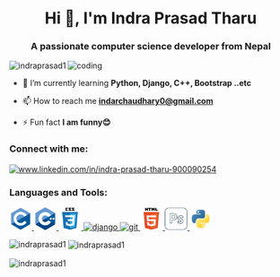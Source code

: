 <h1 align="center">Hi 👋, I'm Indra Prasad Tharu</h1>
<h3 align="center">A passionate computer science developer from Nepal</h3>

<img align="right" alt="coding" width="400" scr="https://d2ms8rpfqc4h24.cloudfront.net/Guide_to_Full_Stack_Development_000eb0b2d0.jpg">

<p align="left"> <img src="https://komarev.com/ghpvc/?username=indraprasad1&label=Profile%20views&color=0e75b6&style=flat" alt="indraprasad1" /> </p>

- 🌱 I’m currently learning **Python, Django, C++, Bootstrap ..etc**

- 📫 How to reach me **indarchaudhary0@gmail.com**

- ⚡ Fun fact **I am funny😊**

<h3 align="left">Connect with me:</h3>
<p align="left">
<a href="https://linkedin.com/in/www.linkedin.com/in/indra-prasad-tharu-900090254" target="blank"><img align="center" src="https://raw.githubusercontent.com/rahuldkjain/github-profile-readme-generator/master/src/images/icons/Social/linked-in-alt.svg" alt="www.linkedin.com/in/indra-prasad-tharu-900090254" height="30" width="40" /></a>
</p>

<h3 align="left">Languages and Tools:</h3>
<p align="left"> <a href="https://www.cprogramming.com/" target="_blank" rel="noreferrer"> <img src="https://raw.githubusercontent.com/devicons/devicon/master/icons/c/c-original.svg" alt="c" width="40" height="40"/> </a> <a href="https://www.w3schools.com/cpp/" target="_blank" rel="noreferrer"> <img src="https://raw.githubusercontent.com/devicons/devicon/master/icons/cplusplus/cplusplus-original.svg" alt="cplusplus" width="40" height="40"/> </a> <a href="https://www.w3schools.com/css/" target="_blank" rel="noreferrer"> <img src="https://raw.githubusercontent.com/devicons/devicon/master/icons/css3/css3-original-wordmark.svg" alt="css3" width="40" height="40"/> </a> <a href="https://www.djangoproject.com/" target="_blank" rel="noreferrer"> <img src="https://cdn.worldvectorlogo.com/logos/django.svg" alt="django" width="40" height="40"/> </a> <a href="https://git-scm.com/" target="_blank" rel="noreferrer"> <img src="https://www.vectorlogo.zone/logos/git-scm/git-scm-icon.svg" alt="git" width="40" height="40"/> </a> <a href="https://www.w3.org/html/" target="_blank" rel="noreferrer"> <img src="https://raw.githubusercontent.com/devicons/devicon/master/icons/html5/html5-original-wordmark.svg" alt="html5" width="40" height="40"/> </a> <a href="https://www.photoshop.com/en" target="_blank" rel="noreferrer"> <img src="https://raw.githubusercontent.com/devicons/devicon/master/icons/photoshop/photoshop-line.svg" alt="photoshop" width="40" height="40"/> </a> <a href="https://www.python.org" target="_blank" rel="noreferrer"> <img src="https://raw.githubusercontent.com/devicons/devicon/master/icons/python/python-original.svg" alt="python" width="40" height="40"/> </a> </p>

<p><img align="left" src="https://github-readme-stats.vercel.app/api/top-langs?username=indraprasad1&show_icons=true&locale=en&layout=compact" alt="indraprasad1" /></p>

<p>&nbsp;<img align="center" src="https://github-readme-stats.vercel.app/api?username=indraprasad1&show_icons=true&locale=en" alt="indraprasad1" /></p>

<p><img align="center" src="https://github-readme-streak-stats.herokuapp.com/?user=indraprasad1&" alt="indraprasad1" /></p>
